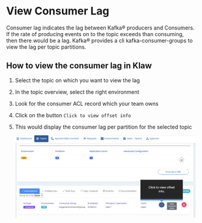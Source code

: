 # View Consumer Lag

Consumer lag indicates the lag between Kafka® producers and Consumers. If the rate of producing events on to the topic
exceeds than consuming, then there would be a lag.
Kafka® provides a cli kafka-consumer-groups to view the lag per topic partitions.

## How to view the consumer lag in Klaw

1. Select the topic on which you want to view the lag
2. In the topic overview, select the right environment
3. Look for the consumer ACL record which your team owns
4. Click on the button `Click to view offset info`
5. This would display the consumer lag per partition for the selected topic

   ![image](../../../static/images/topic/consumer-lag.png)
